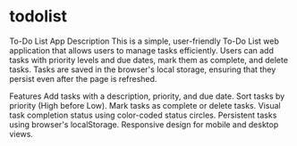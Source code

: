 # todolist
To-Do List App
Description
This is a simple, user-friendly To-Do List web application that allows users to manage tasks efficiently. Users can add tasks with priority levels and due dates, mark them as complete, and delete tasks. Tasks are saved in the browser's local storage, ensuring that they persist even after the page is refreshed.

Features
Add tasks with a description, priority, and due date.
Sort tasks by priority (High before Low).
Mark tasks as complete or delete tasks.
Visual task completion status using color-coded status circles.
Persistent tasks using browser's localStorage.
Responsive design for mobile and desktop views.
